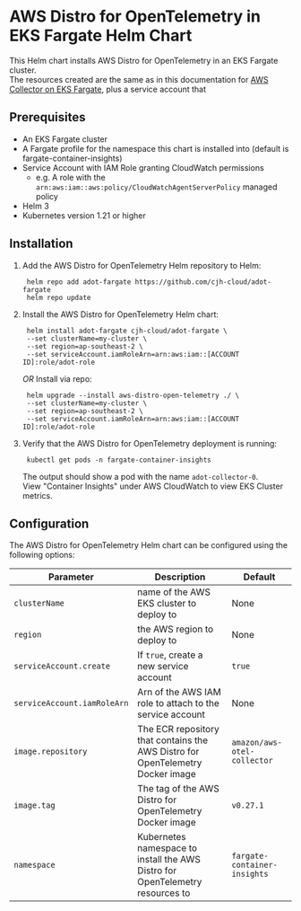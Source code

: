 # AWS Distro for OpenTelemetry in EKS Fargate Helm Chart

This Helm chart installs AWS Distro for OpenTelemetry in an EKS Fargate cluster.  
The resources created are the same as in this documentation for [AWS Collector on EKS Fargate](https://aws-otel.github.io/docs/getting-started/container-insights/eks-fargate), plus a service account that 

## Prerequisites

- An EKS Fargate cluster
- A Fargate profile for the namespace this chart is installed into (default is fargate-container-insights)
- Service Account with IAM Role granting CloudWatch permissions
    -   e.g. A role with the `arn:aws:iam::aws:policy/CloudWatchAgentServerPolicy` managed policy
- Helm 3
- Kubernetes version 1.21 or higher

## Installation

1. Add the AWS Distro for OpenTelemetry Helm repository to Helm:

        helm repo add adot-fargate https://github.com/cjh-cloud/adot-fargate
        helm repo update  

2. Install the AWS Distro for OpenTelemetry Helm chart:

        helm install adot-fargate cjh-cloud/adot-fargate \
        --set clusterName=my-cluster \
        --set region=ap-southeast-2 \
        --set serviceAccount.iamRoleArn=arn:aws:iam::[ACCOUNT ID]:role/adot-role

    *OR* Install via repo:

        helm upgrade --install aws-distro-open-telemetry ./ \
        --set clusterName=my-cluster \
        --set region=ap-southeast-2 \
        --set serviceAccount.iamRoleArn=arn:aws:iam::[ACCOUNT ID]:role/adot-role

3. Verify that the AWS Distro for OpenTelemetry deployment is running:

        kubectl get pods -n fargate-container-insights

    The output should show a pod with the name `adot-collector-0`.  
    View "Container Insights" under AWS CloudWatch to view EKS Cluster metrics.

## Configuration

The AWS Distro for OpenTelemetry Helm chart can be configured using the following options:

| Parameter | Description | Default |
| --- | --- | --- |
| `clusterName` | name of the AWS EKS cluster to deploy to | None |
| `region` | the AWS region to deploy to | None |
| `serviceAccount.create` | If `true`, create a new service account | `true` |
| `serviceAccount.iamRoleArn` | Arn of the AWS IAM role to attach to the service account  | None |
| `image.repository` | The ECR repository that contains the AWS Distro for OpenTelemetry Docker image | `amazon/aws-otel-collector` |
| `image.tag` | The tag of the AWS Distro for OpenTelemetry Docker image | `v0.27.1` |
| `namespace` | Kubernetes namespace to install the AWS Distro for OpenTelemetry resources to | `fargate-container-insights` |

